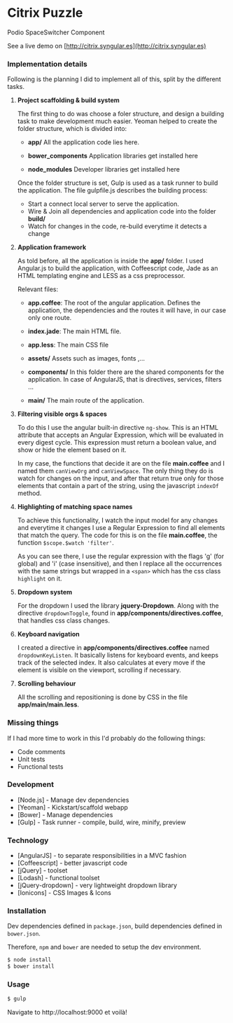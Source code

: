 Citrix Puzzle
=============

Podio SpaceSwitcher Component

See a live demo on [http://citrix.syngular.es](http://citrix.syngular.es)

### Implementation details

Following is the planning I did to implement all of this, split by the different tasks.

1. **Project scaffolding & build system**

    The first thing to do was choose a foler structure, and design a building
    task to make development much easier. Yeoman helped to create the folder
    structure, which is divided into:

    - **app/**
        All the application code lies here.

    - **bower_components**
        Application libraries get installed here

    - **node_modules**
        Developer libraries get installed here

    Once the folder structure is set, Gulp is used as a task runner to build
    the application. The file gulpfile.js describes the building process:

    - Start a connect local server to serve the application.
    - Wire & Join all dependencies and application code into the folder **build/**
    - Watch for changes in the code, re-build everytime it detects a change

2. **Application framework**

    As told before, all the application is inside the **app/** folder. I used
    Angular.js to build the application, with Coffeescript code, Jade as an
    HTML templating engine and LESS as a css preprocessor.

    Relevant files:

    - **app.coffee**:
        The root of the angular application. Defines the application, the
        dependencies and the routes it will have, in our case only one route.

    - **index.jade**:
        The main HTML file.

    - **app.less**:
        The main CSS file

    - **assets/**
        Assets such as images, fonts ,...

    - **components/**
        In this folder there are the shared components for the application. In
        case of AngularJS, that is directives, services, filters ...

    - **main/**
        The main route of the application.

3. **Filtering visible orgs & spaces**

    To do this I use the angular built-in directive `ng-show`. This is an HTML
    attribute that accepts an Angular Expression, which will be evaluated in
    every digest cycle. This expression must return a boolean value, and show
    or hide the element based on it.

    In my case, the functions that decide it are on the file **main.coffee**
    and I named them `canViewOrg` and `canViewSpace`. The only thing they do
    is watch for changes on the input, and after that return true only for
    those elements that contain a part of the string, using the javascript
    `indexOf` method.

4. **Highlighting of matching space names**

    To achieve this functionality, I watch the input model for any changes and
    everytime it changes I use a Regular Expression to find all elements that
    match the query. The code for this is on the file **main.coffee**, the
    function `$scope.$watch 'filter'`.

    As you can see there, I use the regular expression with the flags 'g' (for
    global) and 'i' (case insensitive), and then I replace all the occurrences
    with the same strings but wrapped in a `<span>` which has the css class
    `highlight` on it.

5. **Dropdown system**

    For the dropdown I used the library **jquery-Dropdown**. Along with the
    directive `dropdownToggle`, found in **app/components/directives.coffee**,
    that handles css class changes.

6. **Keyboard navigation**

    I created a directive in **app/components/directives.coffee** named
    `dropdownKeyListen`. It basically listens for keyboard events, and keeps
    track of the selected index. It also calculates at every move if the
    element is visible on the viewport, scrolling if necessary.

7. **Scrolling behaviour**

    All the scrolling and repositioning is done by CSS in the file **app/main/main.less**.


### Missing things

If I had more time to work in this I'd probably do the following things:

- Code comments
- Unit tests
- Functional tests

### Development
* [Node.js] - Manage dev dependencies
* [Yeoman] - Kickstart/scaffold webapp
* [Bower] - Manage dependencies
* [Gulp] - Task runner - compile, build, wire, minify, preview

### Technology

* [AngularJS] - to separate responsibilities in a MVC fashion
* [Coffeescript] - better javascript code
* [jQuery] - toolset
* [Lodash] - functional toolset
* [jQuery-dropdown] - very lightweight dropdown library
* [Ionicons] - CSS Images & Icons

### Installation

Dev dependencies defined in `package.json`, build dependencies defined in `bower.json`.

Therefore, `npm` and `bower` are needed to setup the dev environment.

```sh
$ node install
$ bower install
```

### Usage

```sh
$ gulp
```

Navigate to http://localhost:9000 et voilà!


